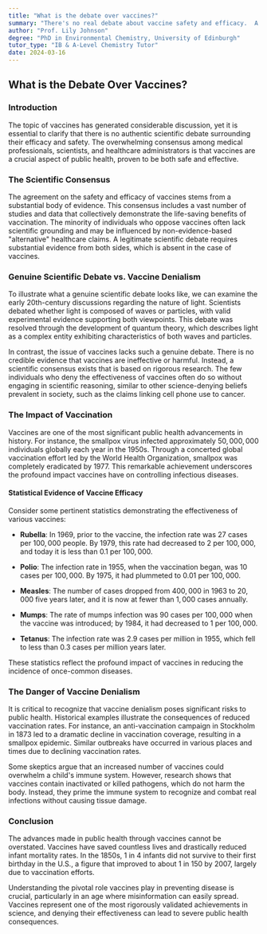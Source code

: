```yaml
---
title: "What is the debate over vaccines?"
summary: "There's no real debate about vaccine safety and efficacy.  A large body of evidence supports their use, while a small, vocal minority denies their benefits.  Vaccines are one of the most verified scientific facts, saving millions of lives and eradicating diseases like smallpox."
author: "Prof. Lily Johnson"
degree: "PhD in Environmental Chemistry, University of Edinburgh"
tutor_type: "IB & A-Level Chemistry Tutor"
date: 2024-03-16
---
```


## What is the Debate Over Vaccines?

### Introduction

The topic of vaccines has generated considerable discussion, yet it is essential to clarify that there is no authentic scientific debate surrounding their efficacy and safety. The overwhelming consensus among medical professionals, scientists, and healthcare administrators is that vaccines are a crucial aspect of public health, proven to be both safe and effective.

### The Scientific Consensus

The agreement on the safety and efficacy of vaccines stems from a substantial body of evidence. This consensus includes a vast number of studies and data that collectively demonstrate the life-saving benefits of vaccination. The minority of individuals who oppose vaccines often lack scientific grounding and may be influenced by non-evidence-based "alternative" healthcare claims. A legitimate scientific debate requires substantial evidence from both sides, which is absent in the case of vaccines.

### Genuine Scientific Debate vs. Vaccine Denialism

To illustrate what a genuine scientific debate looks like, we can examine the early 20th-century discussions regarding the nature of light. Scientists debated whether light is composed of waves or particles, with valid experimental evidence supporting both viewpoints. This debate was resolved through the development of quantum theory, which describes light as a complex entity exhibiting characteristics of both waves and particles.

In contrast, the issue of vaccines lacks such a genuine debate. There is no credible evidence that vaccines are ineffective or harmful. Instead, a scientific consensus exists that is based on rigorous research. The few individuals who deny the effectiveness of vaccines often do so without engaging in scientific reasoning, similar to other science-denying beliefs prevalent in society, such as the claims linking cell phone use to cancer.

### The Impact of Vaccination

Vaccines are one of the most significant public health advancements in history. For instance, the smallpox virus infected approximately $50,000,000$ individuals globally each year in the 1950s. Through a concerted global vaccination effort led by the World Health Organization, smallpox was completely eradicated by $1977$. This remarkable achievement underscores the profound impact vaccines have on controlling infectious diseases.

#### Statistical Evidence of Vaccine Efficacy

Consider some pertinent statistics demonstrating the effectiveness of various vaccines:

- **Rubella**: In $1969$, prior to the vaccine, the infection rate was $27$ cases per $100,000$ people. By $1979$, this rate had decreased to $2$ per $100,000$, and today it is less than $0.1$ per $100,000$.
  
- **Polio**: The infection rate in $1955$, when the vaccination began, was $10$ cases per $100,000$. By $1975$, it had plummeted to $0.01$ per $100,000$.
  
- **Measles**: The number of cases dropped from $400,000$ in $1963$ to $20,000$ five years later, and it is now at fewer than $1,000$ cases annually.

- **Mumps**: The rate of mumps infection was $90$ cases per $100,000$ when the vaccine was introduced; by $1984$, it had decreased to $1$ per $100,000$.

- **Tetanus**: The infection rate was $2.9$ cases per million in $1955$, which fell to less than $0.3$ cases per million years later.

These statistics reflect the profound impact of vaccines in reducing the incidence of once-common diseases.

### The Danger of Vaccine Denialism

It is critical to recognize that vaccine denialism poses significant risks to public health. Historical examples illustrate the consequences of reduced vaccination rates. For instance, an anti-vaccination campaign in Stockholm in $1873$ led to a dramatic decline in vaccination coverage, resulting in a smallpox epidemic. Similar outbreaks have occurred in various places and times due to declining vaccination rates.

Some skeptics argue that an increased number of vaccines could overwhelm a child's immune system. However, research shows that vaccines contain inactivated or killed pathogens, which do not harm the body. Instead, they prime the immune system to recognize and combat real infections without causing tissue damage.

### Conclusion

The advances made in public health through vaccines cannot be overstated. Vaccines have saved countless lives and drastically reduced infant mortality rates. In the $1850$s, $1$ in $4$ infants did not survive to their first birthday in the U.S., a figure that improved to about $1$ in $150$ by $2007$, largely due to vaccination efforts.

Understanding the pivotal role vaccines play in preventing disease is crucial, particularly in an age where misinformation can easily spread. Vaccines represent one of the most rigorously validated achievements in science, and denying their effectiveness can lead to severe public health consequences.
    
